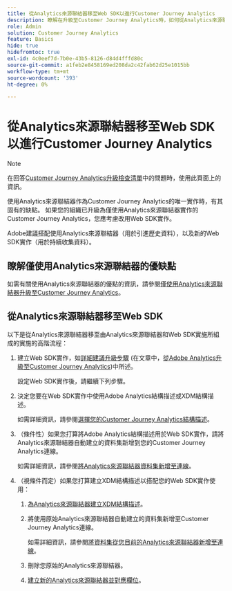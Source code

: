 ```yaml
---
title: 從Analytics來源聯結器移至Web SDK以進行Customer Journey Analytics
description: 瞭解在升級至Customer Journey Analytics時，如何從Analytics來源聯結器移至Web SDK
role: Admin
solution: Customer Journey Analytics
feature: Basics
hide: true
hidefromtoc: true
exl-id: 4c0eef7d-7b0e-43b5-8126-d84d4fffd80c
source-git-commit: a1feb2e8458169ed208da2c42fab62d25e1015bb
workflow-type: tm+mt
source-wordcount: '393'
ht-degree: 0%

---
```


# 從Analytics來源聯結器移至Web SDK以進行Customer Journey Analytics

>[!NOTE]
> 
>在回答[Customer Journey Analytics升級檢查清單](https://gigazelle.github.io/cja-ttv/)中的問題時，使用此頁面上的資訊。

使用Analytics來源聯結器作為Customer Journey Analytics的唯一實作時，有其固有的缺點。 如果您的組織已升級為僅使用Analytics來源聯結器實作的Customer Journey Analytics，您應考慮改用Web SDK實作。

Adobe建議搭配使用Analytics來源聯結器（用於引進歷史資料），以及新的Web SDK實作（用於持續收集資料）。

## 瞭解僅使用Analytics來源聯結器的優缺點

如需有關使用Analytics來源聯結器的優點的資訊，請參閱[僅使用Analytics來源聯結器升級至Customer Journey Analytics](/help/getting-started/cja-upgrade/cja-upgrade-source-connector-exclusively.md)。

## 從Analytics來源聯結器移至Web SDK

以下是從Analytics來源聯結器移至由Analytics來源聯結器和Web SDK實施所組成的實施的高階流程：

1. 建立Web SDK實作，如[詳細建議升級步驟](/help/getting-started/cja-upgrade/cja-upgrade-recommendations.md#detailed-recommended-upgrade-steps) (在文章中，[從Adobe Analytics升級至Customer Journey Analytics](/help/getting-started/cja-upgrade/cja-upgrade-recommendations.md))中所述。

   設定Web SDK實作後，請繼續下列步驟。

1. 決定您要在Web SDK實作中使用Adobe Analytics結構描述或XDM結構描述。

   如需詳細資訊，請參閱[選擇您的Customer Journey Analytics結構描述](/help/getting-started/cja-upgrade/cja-upgrade-schema-existing.md)。

1. （條件性）如果您打算將Adobe Analytics結構描述用於Web SDK實作，請將Analytics來源聯結器自動建立的資料集新增到您的Customer Journey Analytics連線。

   如需詳細資訊，請參閱[將Analytics來源聯結器資料集新增至連線](/help/getting-started/cja-upgrade/cja-upgrade-source-connector-dataset.md)。

1. （視條件而定）如果您打算建立XDM結構描述以搭配您的Web SDK實作使用：

   1. [為Analytics來源聯結器建立XDM結構描述](/help/getting-started/cja-upgrade/cja-upgrade-source-connector-schema.md)。

   1. 將使用原始Analytics來源聯結器自動建立的資料集新增至Customer Journey Analytics連線。

      如需詳細資訊，請參閱[將資料集從您目前的Analytics來源聯結器新增至連線](/help/getting-started/cja-upgrade/cja-upgrade-source-connector-dataset.md)。

   1. 刪除您原始的Analytics來源聯結器。<!-- need to add steps somewhere about how to do this -->

   1. [建立新的Analytics來源聯結器並對應欄位](/help/getting-started/cja-upgrade/cja-upgrade-source-connector.md)。
